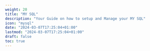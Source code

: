 ```yaml
---
weight: 20
title: "MY SQL"
description: "Your Guide on how to setup and Manage your MY SQL"
icon: "mysql"
date: "2024-03-07T17:25:04+01:00"
lastmod: "2024-03-07T17:25:04+01:00"
draft: false
toc: true
---
```

